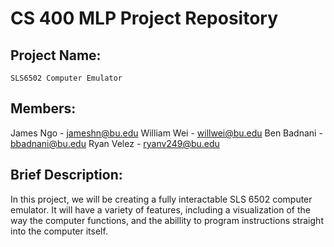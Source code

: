 # CS 400 MLP Project Repository

## Project Name: 

`SLS6502 Computer Emulator`

## Members: 

James Ngo - jameshn@bu.edu 
William Wei - willwei@bu.edu
Ben Badnani - bbadnani@bu.edu
Ryan Velez - ryanv249@bu.edu

## Brief Description:

In this project, we will be creating a fully interactable SLS 6502 computer emulator. It will have a variety of features, including a visualization of the way the computer functions, and the abillity to program instructions straight into the computer itself. 
